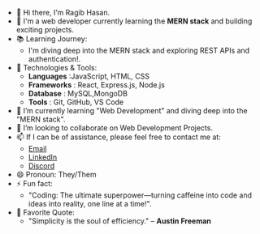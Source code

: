 - 👋 Hi there, I’m Ragib Hasan.
- 👀 I'm a web developer currently learning the **MERN stack** and building exciting projects.
- 📚 Learning Journey:  
    -  I'm diving deep into the MERN stack and exploring REST APIs and authentication!. 
- 🚀 Technologies & Tools:  
    -  **Languages** :JavaScript, HTML, CSS
    -  **Frameworks** : React, Express.js, Node.js 
    -  **Database** : MySQL,MongoDB  
    -  **Tools** : Git, GitHub, VS Code 
- 🌱 I’m currently learning "Web Development" and diving deep into the "MERN stack".
- 💞️ I’m looking to collaborate on Web Development Projects.
- 📫 If I can be of assistance, please feel free to contact me at:
    -  [Email](hragib1@gmail.com,hragib@outlook.com)
    -  [LinkedIn](linkedin.com/in/ragib-hasan-7467b32a8)
    -  [Discord](https://discord.com/users/ragibhasan__)
- 😄 Pronoun: They/Them
- ⚡ Fun fact:
    -  "Coding: The ultimate superpower—turning caffeine into code and ideas into reality, one line at a time!".
- 💬 Favorite Quote:  
    -  "Simplicity is the soul of efficiency." – **Austin Freeman**




<!--- ![JavaScript](https://img.shields.io/badge/JavaScript-FFEA00?style=for-the-badge&logo=javascript&logoColor=black)--->
<!---
Hasanragib/Hasanragib is a ✨ special ✨ repository because its `README.md` (this file) appears on your GitHub profile.
You can click the Preview link to take a look at your changes.
--->
